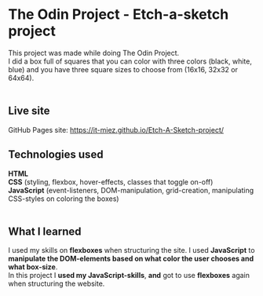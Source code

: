 # The Odin Project -  Etch-a-sketch project
This project was made while doing The Odin Project. </br>
I did a box full of squares that you can color with three colors (black, white, blue) and you have three square sizes to choose from (16x16, 32x32 or 64x64).</br><br>

## Live site
GitHub Pages site: https://it-miez.github.io/Etch-A-Sketch-project/

## Technologies used
**HTML** </br>
**CSS** (styling, flexbox, hover-effects, classes that toggle on-off)</br>
**JavaScript** (event-listeners, DOM-manipulation, grid-creation, manipulating CSS-styles on coloring the boxes)</br></br>

## What I learned
I used my skills on **flexboxes** when structuring the site. I used **JavaScript** to **manipulate the DOM-elements based on what color the user chooses and what box-size**.</br>
In this project I **used my JavaScript-skills**, **and** got to use **flexboxes** again when structuring the website.